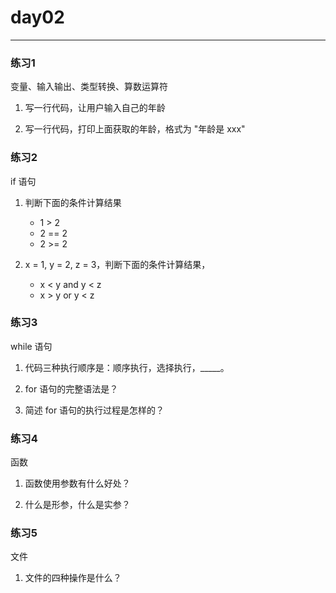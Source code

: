# day02

---
### 练习1

变量、输入输出、类型转换、算数运算符

1. 写一行代码，让用户输入自己的年龄

2. 写一行代码，打印上面获取的年龄，格式为 "年龄是 xxx"

### 练习2

if 语句

1. 判断下面的条件计算结果
    * 1 > 2
    * 2 == 2
    * 2 >= 2

2. x = 1, y = 2, z = 3，判断下面的条件计算结果，
    * x < y and y < z
    * x > y or y < z

### 练习3

while 语句

1. 代码三种执行顺序是：顺序执行，选择执行，_____。

2. for 语句的完整语法是？

3. 简述 for 语句的执行过程是怎样的？

### 练习4

函数

1. 函数使用参数有什么好处？

1. 什么是形参，什么是实参？

### 练习5

文件

1. 文件的四种操作是什么？
